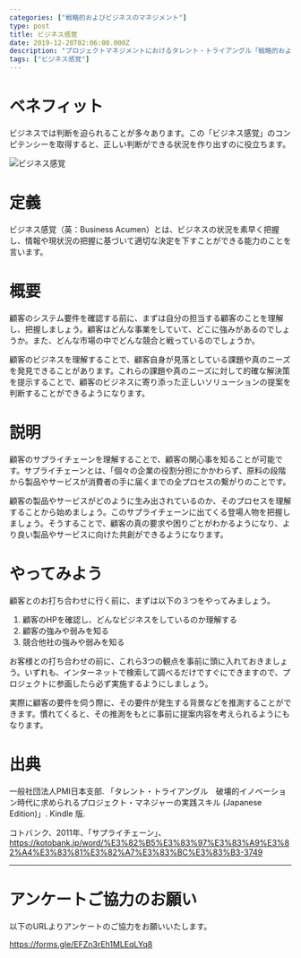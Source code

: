 ```yaml
---
categories: ["戦略的およびビジネスのマネジメント"]
type: post
title: ビジネス感覚
date: 2019-12-28T02:06:00.000Z
description: "プロジェクトマネジメントにおけるタレント・トライアングル「戦略的およびビジネスのマネジメント」より、「ビジネス感覚」への理解を深めプロジェクト・マネジャーに必要とされるコンピテンシーを身に着けよう。"
tags: ["ビジネス感覚"]
---
```

# ベネフィット

ビジネスでは判断を迫られることが多々あります。この「ビジネス感覚」のコンピテンシーを取得すると、正しい判断ができる状況を作り出すのに役立ちます。

![ビジネス感覚](/img/ビジネス感覚.png "ビジネス感覚")

# 定義

ビジネス感覚（英：Business Acumen）とは、ビジネスの状況を素早く把握し、情報や現状況の把握に基づいて適切な決定を下すことができる能力のことを言います。

# 概要

顧客のシステム要件を確認する前に、まずは自分の担当する顧客のことを理解し、把握しましょう。顧客はどんな事業をしていて、どこに強みがあるのでしょうか。また、どんな市場の中でどんな競合と戦っているのでしょうか。

顧客のビジネスを理解することで、顧客自身が見落としている課題や真のニーズを発見できることがあります。これらの課題や真のニーズに対して的確な解決策を提示することで、顧客のビジネスに寄り添った正しいソリューションの提案を判断することができるようになります。

# 説明

顧客のサプライチェーンを理解することで、顧客の関心事を知ることが可能です。サプライチェーンとは、「個々の企業の役割分担にかかわらず、原料の段階から製品やサービスが消費者の手に届くまでの全プロセスの繋がりのことです。

顧客の製品やサービスがどのように生み出されているのか、そのプロセスを理解することから始めましょう。このサプライチェーンに出てくる登場人物を把握しましょう。そうすることで、顧客の真の要求や困りごとがわかるようになり、より良い製品やサービスに向けた共創ができるようになります。

# やってみよう

顧客とのお打ち合わせに行く前に、まずは以下の３つをやってみましょう。

1. 顧客のHPを確認し、どんなビジネスをしているのか理解する
2. 顧客の強みや弱みを知る
3. 競合他社の強みや弱みを知る

お客様との打ち合わせの前に、これら3つの観点を事前に頭に入れておきましょう。いずれも、インターネットで検索して調べるだけですぐにできますので、プロジェクトに参画したら必ず実施するようにしましょう。

実際に顧客の要件を伺う際に、その要件が発生する背景などを推測することができます。慣れてくると、その推測をもとに事前に提案内容を考えられるようにもなります。

# 出典

一般社団法人PMI日本支部. 「タレント・トライアングル　破壊的イノベーション時代に求められるプロジェクト・マネジャーの実践スキル (Japanese Edition)」. Kindle 版.

コトバンク、2011年、「サプライチェーン」、https://kotobank.jp/word/%E3%82%B5%E3%83%97%E3%83%A9%E3%82%A4%E3%83%81%E3%82%A7%E3%83%BC%E3%83%B3-3749

---

# アンケートご協力のお願い

以下のURLよりアンケートのご協力をお願いいたします。

https://forms.gle/EFZn3rEh1MLEqLYq8
